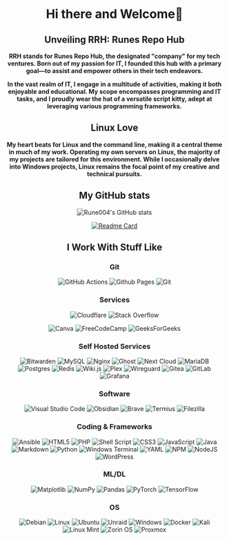 <div align="center">

# Hi there and Welcome👋

## Unveiling RRH: Runes Repo Hub
**RRH stands for Runes Repo Hub, the designated "company" for my tech ventures. Born out of my passion for IT, I founded this hub with a primary goal—to assist and empower others in their tech endeavors.**

**In the vast realm of IT, I engage in a multitude of activities, making it both enjoyable and educational. My scope encompasses programming and IT tasks, and I proudly wear the hat of a versatile script kitty, adept at leveraging various programming frameworks.**

## Linux Love

**My heart beats for Linux and the command line, making it a central theme in much of my work. Operating my own servers on Linux, the majority of my projects are tailored for this environment. While I occasionally delve into Windows projects, Linux remains the focal point of my creative and technical pursuits.**

## My GitHub stats

<img src="https://github-readme-stats.vercel.app/api?username=rune004&show_icons=true&theme=transparent&show=reviews,discussions_started,discussions_answered,prs_merged,prs_merged_percentage" alt="Rune004's GitHub stats">

[![Readme Card](https://github-readme-stats.vercel.app/api/pin/?username=RunesRepoHub&repo=RRHQD&theme=transparent)](https://github.com/RunesRepoHub/RRHQD)


<h2> I Work With Stuff Like </h2>

<h3> Git </h3>

<img src="https://img.shields.io/badge/github%20actions-%232671E5.svg?style=for-the-badge&logo=githubactions&logoColor=white" alt="GitHub Actions">
<img src="https://img.shields.io/badge/github%20pages-121013?style=for-the-badge&logo=github&logoColor=white" alt="Github Pages">
<img src="https://img.shields.io/badge/git-%23F05033.svg?style=for-the-badge&logo=git&logoColor=white" alt="Git">


<h3>Services</h3>

<img src="https://img.shields.io/badge/Cloudflare-F38020?style=for-the-badge&logo=Cloudflare&logoColor=white" alt="Cloudflare">
<img src="https://img.shields.io/badge/-Stackoverflow-FE7A16?style=for-the-badge&logo=stack-overflow&logoColor=white" alt="Stack Overflow">

![Canva](https://img.shields.io/badge/Canva-%2300C4CC.svg?style=for-the-badge&logo=Canva&logoColor=white) ![FreeCodeCamp](https://img.shields.io/badge/Freecodecamp-%23123.svg?&style=for-the-badge&logo=freecodecamp&logoColor=green) ![GeeksForGeeks](https://img.shields.io/badge/GeeksforGeeks-gray?style=for-the-badge&logo=geeksforgeeks&logoColor=35914c)

### Self Hosted Services

![Bitwarden](https://img.shields.io/badge/bitwarden-%23175DDC.svg?style=for-the-badge&logo=bitwarden&logoColor=white) ![MySQL](https://img.shields.io/badge/mysql-%2300f.svg?style=for-the-badge&logo=mysql&logoColor=white) ![Nginx](https://img.shields.io/badge/nginx-%23009639.svg?style=for-the-badge&logo=nginx&logoColor=white) ![Ghost](https://img.shields.io/badge/ghost-000?style=for-the-badge&logo=ghost&logoColor=%23F7DF1E) ![Next Cloud](https://img.shields.io/badge/Next%20Cloud-0B94DE?style=for-the-badge&logo=nextcloud&logoColor=white) ![MariaDB](https://img.shields.io/badge/MariaDB-003545?style=for-the-badge&logo=mariadb&logoColor=white) ![Postgres](https://img.shields.io/badge/postgres-%23316192.svg?style=for-the-badge&logo=postgresql&logoColor=white) ![Redis](https://img.shields.io/badge/redis-%23DD0031.svg?style=for-the-badge&logo=redis&logoColor=white) ![Wiki.js](https://img.shields.io/badge/wiki.js-%231976D2.svg?style=for-the-badge&logo=wikidotjs&logoColor=white) ![Plex](https://img.shields.io/badge/plex-%23E5A00D.svg?style=for-the-badge&logo=plex&logoColor=white) ![Wireguard](https://img.shields.io/badge/wireguard-%2388171A.svg?style=for-the-badge&logo=wireguard&logoColor=white) ![Gitea](https://img.shields.io/badge/Gitea-34495E?style=for-the-badge&logo=gitea&logoColor=5D9425) ![GitLab](https://img.shields.io/badge/gitlab-%23181717.svg?style=for-the-badge&logo=gitlab&logoColor=white) ![Grafana](https://img.shields.io/badge/grafana-%23F46800.svg?style=for-the-badge&logo=grafana&logoColor=white)

### Software

![Visual Studio Code](https://img.shields.io/badge/Visual%20Studio%20Code-0078d7.svg?style=for-the-badge&logo=visual-studio-code&logoColor=white) ![Obsidian](https://img.shields.io/badge/Obsidian-%23483699.svg?style=for-the-badge&logo=obsidian&logoColor=white) ![Brave](https://img.shields.io/badge/Brave-FB542B?style=for-the-badge&logo=Brave&logoColor=white) ![Termius](https://img.shields.io/badge/Termius-page?style=for-the-badge&logo=termius&logoColor=white&color=grey) ![Filezilla](https://img.shields.io/badge/Filezilla-page?style=for-the-badge&logo=filezilla&logoColor=white&color=darkred)
 

### Coding & Frameworks

![Ansible](https://img.shields.io/badge/ansible-%231A1918.svg?style=for-the-badge&logo=ansible&logoColor=white) ![HTML5](https://img.shields.io/badge/html5-%23E34F26.svg?style=for-the-badge&logo=html5&logoColor=white) ![PHP](https://img.shields.io/badge/php-%23777BB4.svg?style=for-the-badge&logo=php&logoColor=white) ![Shell Script](https://img.shields.io/badge/shell_script-%23121011.svg?style=for-the-badge&logo=gnu-bash&logoColor=white) ![CSS3](https://img.shields.io/badge/css3-%231572B6.svg?style=for-the-badge&logo=css3&logoColor=white) ![JavaScript](https://img.shields.io/badge/javascript-%23323330.svg?style=for-the-badge&logo=javascript&logoColor=%23F7DF1E) ![Java](https://img.shields.io/badge/java-%23ED8B00.svg?style=for-the-badge&logo=openjdk&logoColor=white) ![Markdown](https://img.shields.io/badge/markdown-%23000000.svg?style=for-the-badge&logo=markdown&logoColor=white) ![Python](https://img.shields.io/badge/python-3670A0?style=for-the-badge&logo=python&logoColor=ffdd54) ![Windows Terminal](https://img.shields.io/badge/Windows%20Terminal-%234D4D4D.svg?style=for-the-badge&logo=windows-terminal&logoColor=white) ![YAML](https://img.shields.io/badge/yaml-%23ffffff.svg?style=for-the-badge&logo=yaml&logoColor=151515) ![NPM](https://img.shields.io/badge/NPM-%23CB3837.svg?style=for-the-badge&logo=npm&logoColor=white) ![NodeJS](https://img.shields.io/badge/node.js-6DA55F?style=for-the-badge&logo=node.js&logoColor=white) ![WordPress](https://img.shields.io/badge/WordPress-%23117AC9.svg?style=for-the-badge&logo=WordPress&logoColor=white)

### ML/DL

![Matplotlib](https://img.shields.io/badge/Matplotlib-%23ffffff.svg?style=for-the-badge&logo=Matplotlib&logoColor=black) ![NumPy](https://img.shields.io/badge/numpy-%23013243.svg?style=for-the-badge&logo=numpy&logoColor=white) ![Pandas](https://img.shields.io/badge/pandas-%23150458.svg?style=for-the-badge&logo=pandas&logoColor=white) ![PyTorch](https://img.shields.io/badge/PyTorch-%23EE4C2C.svg?style=for-the-badge&logo=PyTorch&logoColor=white) ![TensorFlow](https://img.shields.io/badge/TensorFlow-%23FF6F00.svg?style=for-the-badge&logo=TensorFlow&logoColor=white)

### OS

![Debian](https://img.shields.io/badge/Debian-D70A53?style=for-the-badge&logo=debian&logoColor=white) ![Linux](https://img.shields.io/badge/Linux-FCC624?style=for-the-badge&logo=linux&logoColor=black) ![Ubuntu](https://img.shields.io/badge/Ubuntu-E95420?style=for-the-badge&logo=ubuntu&logoColor=white) ![Unraid](https://img.shields.io/badge/unraid-%23F15A2C.svg?style=for-the-badge&logo=unraid&logoColor=white) ![Windows](https://img.shields.io/badge/Windows-0078D6?style=for-the-badge&logo=windows&logoColor=white) ![Docker](https://img.shields.io/badge/docker-%230db7ed.svg?style=for-the-badge&logo=docker&logoColor=white) ![Kali](https://img.shields.io/badge/Kali-268BEE?style=for-the-badge&logo=kalilinux&logoColor=white) ![Linux Mint](https://img.shields.io/badge/Linux%20Mint-87CF3E?style=for-the-badge&logo=Linux%20Mint&logoColor=white) ![Zorin OS](https://img.shields.io/badge/-Zorin%20OS-%2310AAEB?style=for-the-badge&logo=zorin&logoColor=white) ![Proxmox](https://img.shields.io/badge/Proxmox-page?style=for-the-badge&logo=proxmox&logoColor=white&color=orange)

</div>


